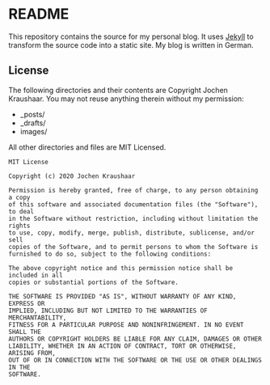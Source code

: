# README

This repository contains the source for my personal blog.
It uses [Jekyll](http://github.com/mojombo/jekyll) to transform the source code into a static site.
My blog is written in German.

## License

The following directories and their contents are Copyright Jochen Kraushaar.
You may not reuse anything therein without my permission:

* \_posts/
* \_drafts/
* images/

All other directories and files are MIT Licensed.

```
MIT License

Copyright (c) 2020 Jochen Kraushaar

Permission is hereby granted, free of charge, to any person obtaining a copy
of this software and associated documentation files (the "Software"), to deal
in the Software without restriction, including without limitation the rights
to use, copy, modify, merge, publish, distribute, sublicense, and/or sell
copies of the Software, and to permit persons to whom the Software is
furnished to do so, subject to the following conditions:

The above copyright notice and this permission notice shall be included in all
copies or substantial portions of the Software.

THE SOFTWARE IS PROVIDED "AS IS", WITHOUT WARRANTY OF ANY KIND, EXPRESS OR
IMPLIED, INCLUDING BUT NOT LIMITED TO THE WARRANTIES OF MERCHANTABILITY,
FITNESS FOR A PARTICULAR PURPOSE AND NONINFRINGEMENT. IN NO EVENT SHALL THE
AUTHORS OR COPYRIGHT HOLDERS BE LIABLE FOR ANY CLAIM, DAMAGES OR OTHER
LIABILITY, WHETHER IN AN ACTION OF CONTRACT, TORT OR OTHERWISE, ARISING FROM,
OUT OF OR IN CONNECTION WITH THE SOFTWARE OR THE USE OR OTHER DEALINGS IN THE
SOFTWARE.
```
